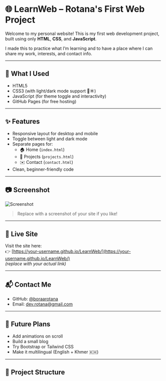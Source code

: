 # 🌐 LearnWeb – Rotana's First Web Project

Welcome to my personal website! This is my first web development project, built using only **HTML**, **CSS**, and **JavaScript**.

I made this to practice what I’m learning and to have a place where I can share my work, interests, and contact info.

---

## 🔧 What I Used

- HTML5
- CSS3 (with light/dark mode support 🌙☀️)
- JavaScript (for theme toggle and interactivity)
- GitHub Pages (for free hosting)

---

## ✨ Features

- Responsive layout for desktop and mobile
- Toggle between light and dark mode
- Separate pages for:
  - 🏠 Home (`index.html`)
  - 📁 Projects (`projects.html`)
  - ✉️ Contact (`contact.html`)
- Clean, beginner-friendly code

---

## 📷 Screenshot

![Screenshot](images/your-photo.png)

> Replace with a screenshot of your site if you like!

---

## 🔗 Live Site

Visit the site here:  
👉 [https://your-username.github.io/LearnWeb/](https://your-username.github.io/LearnWeb/)  
_(replace with your actual link)_

---

## 📬 Contact Me

- GitHub: [@boraarotana](https://github.com/borarotana)
- Email: dev.rotana@gmail.com

---

## 🚀 Future Plans

- Add animations on scroll
- Build a small blog
- Try Bootstrap or Tailwind CSS
- Make it multilingual (English + Khmer 🇰🇭)

---

## 📁 Project Structure

